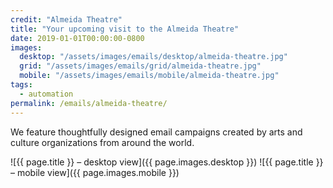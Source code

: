 ```yaml
---
credit: "Almeida Theatre"
title: "Your upcoming visit to the Almeida Theatre"
date: 2019-01-01T00:00:00-0800
images:
  desktop: "/assets/images/emails/desktop/almeida-theatre.jpg"
  grid: "/assets/images/emails/grid/almeida-theatre.jpg"
  mobile: "/assets/images/emails/mobile/almeida-theatre.jpg"
tags:
  - automation
permalink: /emails/almeida-theatre/
---
```

We feature thoughtfully designed email campaigns created by arts and culture organizations from around the world.

![{{ page.title }} – desktop view]({{ page.images.desktop }})
![{{ page.title }} – mobile view]({{ page.images.mobile }})
